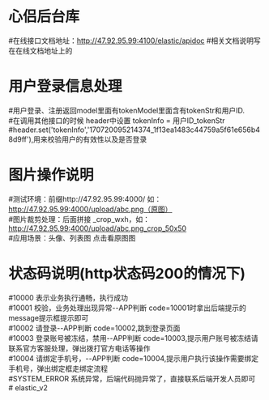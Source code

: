 # 心侣后台库

#在线接口文档地址：http://47.92.95.99:4100/elastic/apidoc
#相关文档说明写在在线文档地址上的


# 用户登录信息处理

#用户登录、注册返回model里面有tokenModel里面含有tokenStr和用户ID. <br />
#在调用其他接口的时候 header中设置 tokenInfo = 用户ID_tokenStr <br />
#header.set('tokenInfo','170720095214374_1f13ea1483c44759a5f61e656b48d9ff'),用来校验用户的有效性以及是否登录<br />


# 图片操作说明

#测试环境：前缀http://47.92.95.99:4000/ 如：http://47.92.95.99:4000/upload/abc.png（原图） <br />
#图片裁剪处理：后面拼接 _crop_wxh，如：http://47.92.95.99:4000/upload/abc.png_crop_50x50 <br />
#应用场景：头像、列表图 点击看原图图

# 状态码说明(http状态码200的情况下)<br />

#10000 表示业务执行通畅，执行成功<br />
#10001 校验，业务处理出现异常--APP判断 code=10001时拿出后端提示的message提示框提示即可<br />
#10002 请登录--APP判断 code=10002,跳到登录页面<br />
#10003 登录账号被冻结，禁用--APP判断 code=10003,提示用户账号被冻结请联系官方客服处理，弹出拨打官方电话等操作<br />
#10004 请绑定手机号，--APP判断 code=10004,提示用户执行该操作需要绑定手机号，弹出绑定框走绑定流程<br />
#SYSTEM_ERROR  系统异常，后端代码抛异常了，直接联系后端开发人员即可<br /># elastic_v2
